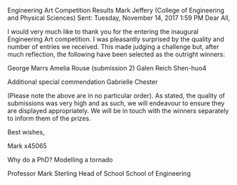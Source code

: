 Engineering Art Competition Results
Mark Jeffery (College of Engineering and Physical Sciences)
Sent:	Tuesday, November 14, 2017 1:59 PM
Dear All,
 
I would very much like to thank you for the entering the inaugural Engineering Art competition.  I was pleasantly surprised by the quality and number of entries we received.  This made judging a challenge but,  after much reflection, the following have been selected as the outright winners:
 
George Marrs
Amelia Rouse (submission 2)
Galen Reich
Shen-huo4
 
Additional special commendation
Gabrielle Chester
 
(Please note the above are in no particular order).  As stated, the quality of submissions was very high and as such, we will endeavour to ensure they are displayed appropriately. We will be in touch with the winners separately to inform them of the prizes.
 
Best wishes,
 
Mark
x45065
 
Why do a PhD?
Modelling a tornado
 
 
Professor Mark Sterling
Head of School
School of Engineering



